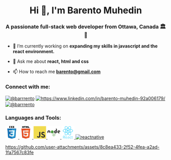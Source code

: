<h1 align="center">Hi 👋, I'm Barento Muhedin</h1>
<h3 align="center">A passionate full-stack web developer from Ottawa, Canada 🏛️🍁</h3>

- 🔭 I’m currently working on **expanding my skills in javascript and the react environment.**

- 💬 Ask me about **react, html and css**

- 📫 How to reach me **barento@gmail.com**

<h3 align="left">Connect with me:</h3>
<p align="left">
<a href="https://twitter.com/@barrrento" target="blank"><img align="center" src="https://raw.githubusercontent.com/rahuldkjain/github-profile-readme-generator/master/src/images/icons/Social/twitter.svg" alt="@barrrento" height="30" width="40" /></a>
<a href="https://linkedin.com/in/https://www.linkedin.com/in/barento-muhedin-92a006179/" target="blank"><img align="center" src="https://raw.githubusercontent.com/rahuldkjain/github-profile-readme-generator/master/src/images/icons/Social/linked-in-alt.svg" alt="https://www.linkedin.com/in/barento-muhedin-92a006179/" height="30" width="40" /></a>
<a href="https://instagram.com/@barrrento" target="blank"><img align="center" src="https://raw.githubusercontent.com/rahuldkjain/github-profile-readme-generator/master/src/images/icons/Social/instagram.svg" alt="@barrrento" height="30" width="40" /></a>
</p>

<h3 align="left">Languages and Tools:</h3>
<p align="left"> <a href="https://www.w3schools.com/css/" target="_blank" rel="noreferrer"> <img src="https://raw.githubusercontent.com/devicons/devicon/master/icons/css3/css3-original-wordmark.svg" alt="css3" width="40" height="40"/> </a> <a href="https://www.w3.org/html/" target="_blank" rel="noreferrer"> <img src="https://raw.githubusercontent.com/devicons/devicon/master/icons/html5/html5-original-wordmark.svg" alt="html5" width="40" height="40"/> </a> <a href="https://developer.mozilla.org/en-US/docs/Web/JavaScript" target="_blank" rel="noreferrer"> <img src="https://raw.githubusercontent.com/devicons/devicon/master/icons/javascript/javascript-original.svg" alt="javascript" width="40" height="40"/> </a> <a href="https://nodejs.org" target="_blank" rel="noreferrer"> <img src="https://raw.githubusercontent.com/devicons/devicon/master/icons/nodejs/nodejs-original-wordmark.svg" alt="nodejs" width="40" height="40"/> </a> <a href="https://reactjs.org/" target="_blank" rel="noreferrer"> <img src="https://raw.githubusercontent.com/devicons/devicon/master/icons/react/react-original-wordmark.svg" alt="react" width="40" height="40"/> </a> <a href="https://reactnative.dev/" target="_blank" rel="noreferrer"> <img src="https://reactnative.dev/img/header_logo.svg" alt="reactnative" width="40" height="40"/> </a> </p>


https://github.com/user-attachments/assets/8c8ea433-2f52-4fea-a2ad-1fa7567c83fe


<!---
builtbybarento/builtbybarento is a ✨ special ✨ repository because its `README.md` (this file) appears on your GitHub profile.
You can click the Preview link to take a look at your changes.
--->
